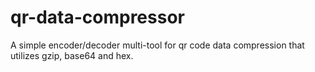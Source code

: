 # qr-data-compressor
A simple encoder/decoder multi-tool for qr code data compression that utilizes gzip, base64 and hex.
